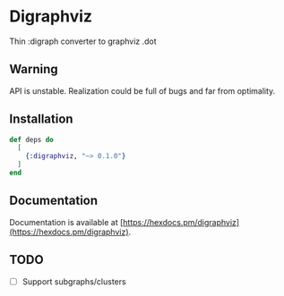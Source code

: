 # Digraphviz

Thin :digraph converter to graphviz .dot

## Warning

API is unstable. Realization could be full of bugs and far from optimality.

## Installation

```elixir
def deps do
  [
    {:digraphviz, "~> 0.1.0"}
  ]
end
```

## Documentation

Documentation is available at [https://hexdocs.pm/digraphviz](https://hexdocs.pm/digraphviz).

## TODO

- [ ] Support subgraphs/clusters
